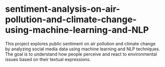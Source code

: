 # sentiment-analysis-on-air-pollution-and-climate-change-using-machine-learning-and-NLP
This project explores public sentiment on air pollution and climate change by analyzing social media data using machine learning and NLP techniques. The goal is to understand how people perceive and react to environmental issues based on their textual expressions.  

